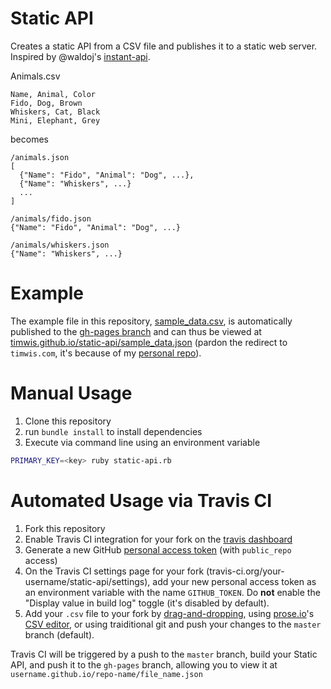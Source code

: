 # Static API
Creates a static API from a CSV file and publishes it to a static web server.
Inspired by @waldoj's [instant-api](https://github.com/waldoj/instant-api).

Animals.csv
```csv
Name, Animal, Color
Fido, Dog, Brown
Whiskers, Cat, Black
Mini, Elephant, Grey
```
becomes
```
/animals.json
[
  {"Name": "Fido", "Animal": "Dog", ...},
  {"Name": "Whiskers", ...}
  ...
]

/animals/fido.json
{"Name": "Fido", "Animal": "Dog", ...}

/animals/whiskers.json
{"Name": "Whiskers", ...}
```

# Example
The example file in this repository, [sample_data.csv](sample_data.csv), is automatically
published to the [gh-pages branch](https://github.com/timwis/static-api/tree/gh-pages)
and can thus be viewed at [timwis.github.io/static-api/sample_data.json](http://timwis.github.io/static-api/sample_data.json)
(pardon the redirect to `timwis.com`, it's because of my [personal repo](https://github.com/timwis/timwis.github.io/blob/master/CNAME)).

# Manual Usage
1. Clone this repository
2. run `bundle install` to install dependencies
3. Execute via command line using an environment variable
```bash
PRIMARY_KEY=<key> ruby static-api.rb
```

# Automated Usage via Travis CI
1. Fork this repository
2. Enable Travis CI integration for your fork on the [travis dashboard](https://travis-ci.org/profile)
3. Generate a new GitHub [personal access token](https://github.com/settings/tokens/new) (with `public_repo` access)
4. On the Travis CI settings page for your fork (travis-ci.org/your-username/static-api/settings),
add your new personal access token as an environment variable with the name `GITHUB_TOKEN`.
Do **not** enable the "Display value in build log" toggle (it's disabled by default).
5. Add your `.csv` file to your fork by [drag-and-dropping](https://github.com/blog/2105-upload-files-to-your-repositories),
using [prose.io](http://prose.io)'s [CSV editor](https://github.com/prose/prose/pull/911), or using
traiditional git and push your changes to the `master` branch (default).

Travis CI will be triggered by a push to the `master` branch, build your Static API, and push it
to the `gh-pages` branch, allowing you to view it at `username.github.io/repo-name/file_name.json`
